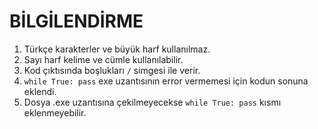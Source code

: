 # BİLGİLENDİRME

1. Türkçe karakterler ve büyük harf kullanılmaz.
2. Sayı harf kelime ve cümle kullanılabilir.
3. Kod çıktısında boşlukları `/` simgesi ile verir.
4. `while True: pass` exe uzantısının error vermemesi için kodun sonuna eklendi.
5. Dosya .exe uzantısına çekilmeyecekse `while True: pass` kısmı eklenmeyebilir.
